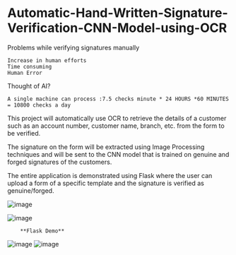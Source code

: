 # Automatic-Hand-Written-Signature-Verification-CNN-Model-using-OCR

Problems while verifying signatures manually

    Increase in human efforts
    Time consuming
    Human Error

Thought of AI?

    A single machine can process :7.5 checks minute * 24 HOURS *60 MINUTES = 10800 checks a day


This project will automatically use OCR to retrieve the details of a customer such as an account number, customer name, branch, etc. from the form to be verified.

The signature on the form will be extracted using Image Processing techniques and will be sent to the CNN model that is trained on genuine and forged signatures of the customers. 

The entire application is demonstrated using Flask where the user can upload a form of a specific template and the signature is verified as genuine/forged.

![image](https://user-images.githubusercontent.com/13360000/112717952-b7f7ec00-8ee7-11eb-88f9-ce79986b6cb9.png)

![image](https://user-images.githubusercontent.com/13360000/112717953-bfb79080-8ee7-11eb-9646-e309d282c039.png)


        **Flask Demo**
        
 ![image](https://user-images.githubusercontent.com/13360000/112750037-04adf680-8fbe-11eb-9489-16a26b57ed8b.png)
 ![image](https://user-images.githubusercontent.com/13360000/112750014-e3e5a100-8fbd-11eb-9f21-c4e486e37b0c.png)


